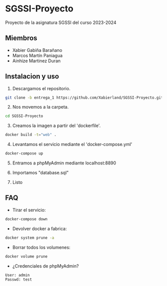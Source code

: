 # SGSSI-Proyecto

Proyecto de la asignatura SGSSI del curso 2023-2024

## Miembros

* Xabier Gabiña Barañano
* Marcos Martín Paniagua
* Ainhize Martinez Duran

## Instalacion y uso

1. Descargamos el repositorio.

```bash
git clone -b entrega_1 https://github.com/Xabierland/SGSSI-Proyecto.git
```

2. Nos movemos a la carpeta.

```bash
cd SGSSI-Proyecto
```

3. Creamos la imagen a partir del 'dockerfile'.

```bash
docker build -t="web" .
```

4. Levantamos el servicio mediante el 'docker-compose.yml'

```bash
docker-compose up
```

5. Entramos a phpMyAdmin mediante localhost:8890

6. Importamos "database.sql"

7. Listo

## FAQ

* Tirar el servicio:

```bash
docker-compose down
```

* Devolver docker a fabrica:

```bash
docker system prune -a
```

* Borrar todos los volumenes:

```bash
docker volume prune
```

* ¿Credenciales de phpMyAdmin?

```
User: admin
Passwd: test
```
